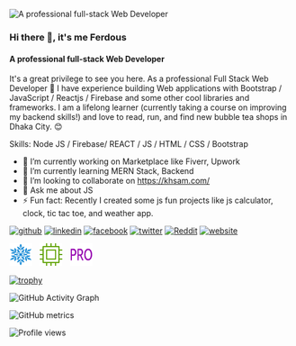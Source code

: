 
![A professional full-stack Web Developer](https://scontent.fdac27-1.fna.fbcdn.net/v/t39.30808-6/387103066_837856924392435_2497778408582865827_n.png?stp=dst-png_p720x720&_nc_cat=111&ccb=1-7&_nc_sid=52f669&_nc_ohc=_BTa24T8qAQAX9v13wQ&_nc_ht=scontent.fdac27-1.fna&oh=00_AfBpw-mlDodnMi8tiDklWnv2nl5yfMJ5XyRZP-JtHRdo4g&oe=6525F425)
### Hi there 👋, it's me Ferdous
#### A professional full-stack Web Developer


It's a great privilege to see you here. As a professional Full Stack Web Developer 🚀 I have experience building Web applications with Bootstrap / JavaScript / Reactjs / Firebase and some other cool libraries and frameworks. I am a lifelong learner (currently taking a course on improving my backend skills!) and love to read, run, and find new bubble tea shops in Dhaka City. 😊

Skills: Node JS / Firebase/ REACT / JS / HTML / CSS / Bootstrap

- 🔭 I’m currently working on Marketplace like Fiverr, Upwork 
- 🌱 I’m currently learning MERN Stack, Backend 
- 👯 I’m looking to collaborate on https://khsam.com/ 
- 💬 Ask me about JS 
- ⚡ Fun fact: Recently I created some js fun projects like js calculator, clock, tic tac toe, and weather app. 


[<img src='https://cdn.jsdelivr.net/npm/simple-icons@3.0.1/icons/github.svg' alt='github' height='40'>](https://github.com/https://github.com/Ferdousmohammed)  [<img src='https://cdn.jsdelivr.net/npm/simple-icons@3.0.1/icons/linkedin.svg' alt='linkedin' height='40'>](https://www.linkedin.com/in/https://www.linkedin.com/in/ferdous-mohammad-//)  [<img src='https://cdn.jsdelivr.net/npm/simple-icons@3.0.1/icons/facebook.svg' alt='facebook' height='40'>](https://www.facebook.com/https://www.facebook.com/ferdous7.mohammad)  [<img src='https://cdn.jsdelivr.net/npm/simple-icons@3.0.1/icons/twitter.svg' alt='twitter' height='40'>](https://twitter.com/https://twitter.com/FerdousMohamm11)  [<img src='https://cdn.jsdelivr.net/npm/simple-icons@3.0.1/icons/reddit.svg' alt='Reddit' height='40'>](https://www.reddit.com/user/https://reddit.com/u/Stunning-Lie-733/s/lpDWhPfXds)  [<img src='https://cdn.jsdelivr.net/npm/simple-icons@3.0.1/icons/icloud.svg' alt='website' height='40'>](https://ferdousmohammed.github.io/personal-profile/)  

<a href='https://archiveprogram.github.com/'><img src='https://raw.githubusercontent.com/acervenky/animated-github-badges/master/assets/acbadge.gif' width='40' height='40'></a> <a href='https://docs.github.com/en/developers'><img src='https://raw.githubusercontent.com/acervenky/animated-github-badges/master/assets/devbadge.gif' width='40' height='40'></a> <a href='https://github.com/pricing'><img src='https://raw.githubusercontent.com/acervenky/animated-github-badges/master/assets/pro.gif' width='40' height='40'></a> 

[![trophy](https://github-profile-trophy.vercel.app/?username=https://github.com/Ferdousmohammed)](https://github.com/ryo-ma/github-profile-trophy)

![GitHub Activity Graph](https://activity-graph.herokuapp.com/graph?username=https://github.com/Ferdousmohammed)  

![GitHub metrics](https://metrics.lecoq.io/https://github.com/Ferdousmohammed)  

![Profile views](https://gpvc.arturio.dev/https://github.com/Ferdousmohammed)  
